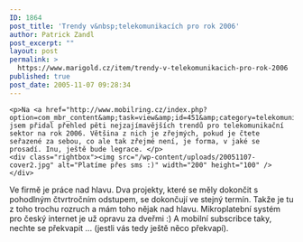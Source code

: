 ```yaml
---
ID: 1864
post_title: 'Trendy v&nbsp;telekomunikacích pro rok 2006'
author: Patrick Zandl
post_excerpt: ""
layout: post
permalink: >
  https://www.marigold.cz/item/trendy-v-telekomunikacich-pro-rok-2006
published: true
post_date: 2005-11-07 09:28:34
---
```

	<p>Na <a href="http://www.mobilring.cz/index.php?option=com_mbr_content&amp;task=view&amp;id=451&amp;category=telekomunikace">Mobilring</a> jsem přidal přehled pěti nejzajímavějších trendů pro telekomunikační sektor na rok 2006. Většina z nich je zřejmých, pokud je čtete seřazené za sebou, co ale tak zřejmé není, je forma, v jaké se prosadí. Inu, ještě bude legrace. </p>
	<div class="rightbox"><img src="/wp-content/uploads/20051107-cover2.jpg" alt="Platíme přes sms :)" width="200" height="100" /></div>
Ve firmě je práce nad hlavu. Dva projekty, které se měly dokončit s pohodlným čtvrtročním odstupem, se dokončují ve stejný termín. Takže je tu z toho trochu rozruch a mám toho nějak nad hlavu. Mikroplatební systém pro český internet je už opravu za dveřmi :) A mobilní subscribce taky, nechte se překvapit ... (jestli vás tedy ještě něco překvapí).
</p>